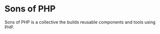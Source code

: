 Sons of PHP
===========

Sons of PHP is a collective the builds reusable components and tools using PHP.
